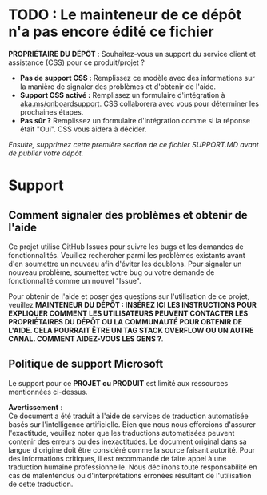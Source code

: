 # TODO : Le mainteneur de ce dépôt n'a pas encore édité ce fichier

**PROPRIÉTAIRE DU DÉPÔT** : Souhaitez-vous un support du service client et assistance (CSS) pour ce produit/projet ?

- **Pas de support CSS :** Remplissez ce modèle avec des informations sur la manière de signaler des problèmes et d'obtenir de l'aide.
- **Support CSS activé :** Remplissez un formulaire d'intégration à [aka.ms/onboardsupport](https://aka.ms/onboardsupport). CSS collaborera avec vous pour déterminer les prochaines étapes.
- **Pas sûr ?** Remplissez un formulaire d'intégration comme si la réponse était "Oui". CSS vous aidera à décider.

*Ensuite, supprimez cette première section de ce fichier SUPPORT.MD avant de publier votre dépôt.*

# Support

## Comment signaler des problèmes et obtenir de l'aide  

Ce projet utilise GitHub Issues pour suivre les bugs et les demandes de fonctionnalités. Veuillez rechercher parmi les problèmes existants avant d'en soumettre un nouveau afin d'éviter les doublons. Pour signaler un nouveau problème, soumettez votre bug ou votre demande de fonctionnalité comme un nouvel "Issue".

Pour obtenir de l'aide et poser des questions sur l'utilisation de ce projet, veuillez **MAINTENEUR DU DÉPÔT : INSÉREZ ICI LES INSTRUCTIONS POUR EXPLIQUER COMMENT LES UTILISATEURS PEUVENT CONTACTER LES PROPRIÉTAIRES DU DÉPÔT OU LA COMMUNAUTÉ POUR OBTENIR DE L'AIDE. CELA POURRAIT ÊTRE UN TAG STACK OVERFLOW OU UN AUTRE CANAL. COMMENT AIDEZ-VOUS LES GENS ?**.

## Politique de support Microsoft  

Le support pour ce **PROJET ou PRODUIT** est limité aux ressources mentionnées ci-dessus.

**Avertissement** :  
Ce document a été traduit à l'aide de services de traduction automatisée basés sur l'intelligence artificielle. Bien que nous nous efforcions d'assurer l'exactitude, veuillez noter que les traductions automatisées peuvent contenir des erreurs ou des inexactitudes. Le document original dans sa langue d'origine doit être considéré comme la source faisant autorité. Pour des informations critiques, il est recommandé de faire appel à une traduction humaine professionnelle. Nous déclinons toute responsabilité en cas de malentendus ou d'interprétations erronées résultant de l'utilisation de cette traduction.
